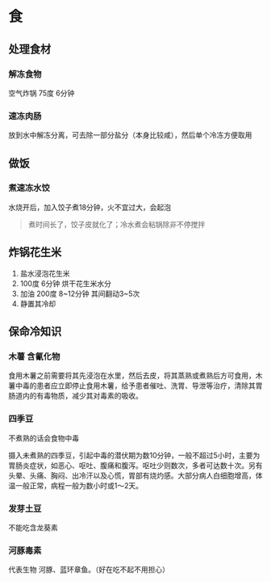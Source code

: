 # 食
## 处理食材
### 解冻食物
空气炸锅 75度 6分钟

### 速冻肉肠
放到水中解冻分离，可去除一部分盐分（本身比较咸），然后单个冷冻方便取用
## 做饭
### 煮速冻水饺
水烧开后，加入饺子煮18分钟，火不宜过大，会起泡
> 煮时间长了，饺子皮就化了；冷水煮会粘锅除非不停搅拌

## 炸锅花生米
1. 盐水浸泡花生米
2. 100度 6分钟 烘干花生米水分 
3. 加油 200度 8~12分钟 其间翻动3~5次
4. 静置其冷却
## 保命冷知识
### 木薯 含氰化物
食用木薯之前需要将其先浸泡在水里，然后去皮，将其蒸熟或煮熟后方可食用，木薯中毒的患者应立即停止食用木薯，给予患者催吐、洗胃、导泄等治疗，清除其胃肠道内的有毒物质，减少其对毒素的吸收。
### 四季豆
不煮熟的话会食物中毒

摄入未煮熟的四季豆，引起中毒的潜伏期为数10分钟，一般不超过5小时，主要为胃肠炎症状，如恶心、呕吐、腹痛和腹泻。呕吐少则数次，多者可达数十次。另有头晕、头痛、胸闷、出冷汗以及心慌，胃部有烧灼感。大部分病人白细胞增高，体温一般正常，病程一般为数小时或1～2天。

### 发芽土豆
不能吃含龙葵素

### 河豚毒素
代表生物 河豚、蓝环章鱼。（好在吃不起不用担心）